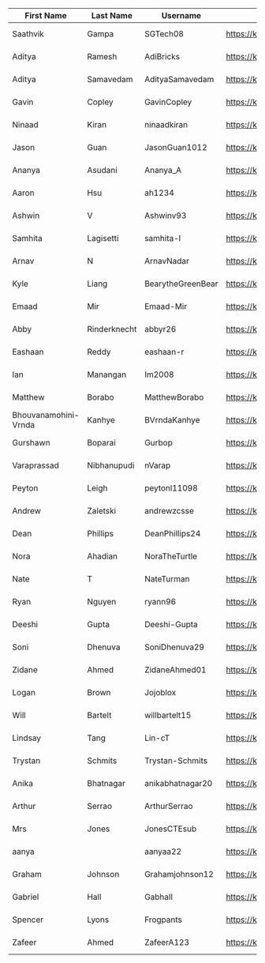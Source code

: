 | First Name | Last Name | Username | Server | Status |
| --- | --- | --- | --- | --- |
| Saathvik | Gampa | SGTech08 | https://kasm100.nighthawkcodingsociety.com | Error: None |
| Aditya | Ramesh | AdiBricks | https://kasm101.nighthawkcodingsociety.com | Error: None |
| Aditya | Samavedam | AdityaSamavedam | https://kasm102.nighthawkcodingsociety.com | Error: None |
| Gavin | Copley | GavinCopley | https://kasm103.nighthawkcodingsociety.com | Error: None |
| Ninaad | Kiran | ninaadkiran | https://kasm104.nighthawkcodingsociety.com | Error: None |
| Jason | Guan | JasonGuan1012 | https://kasm200.nighthawkcodingsociety.com | Error: None |
| Ananya | Asudani | Ananya_A | https://kasm201.nighthawkcodingsociety.com | Error: None |
| Aaron | Hsu | ah1234 | https://kasm202.nighthawkcodingsociety.com | Error: None |
| Ashwin | V | Ashwinv93 | https://kasm203.nighthawkcodingsociety.com | Error: None |
| Samhita | Lagisetti | samhita-l | https://kasm100.nighthawkcodingsociety.com | Error: None |
| Arnav | N | ArnavNadar | https://kasm101.nighthawkcodingsociety.com | Error: None |
| Kyle | Liang | BearytheGreenBear | https://kasm102.nighthawkcodingsociety.com | Error: None |
| Emaad | Mir | Emaad-Mir | https://kasm103.nighthawkcodingsociety.com | Error: None |
| Abby | Rinderknecht | abbyr26 | https://kasm104.nighthawkcodingsociety.com | Error: None |
| Eashaan | Reddy | eashaan-r | https://kasm200.nighthawkcodingsociety.com | Error: None |
| Ian | Manangan | Im2008 | https://kasm201.nighthawkcodingsociety.com | Error: None |
| Matthew | Borabo | MatthewBorabo | https://kasm202.nighthawkcodingsociety.com | Error: None |
| Bhouvanamohini-Vrnda | Kanhye | BVrndaKanhye | https://kasm203.nighthawkcodingsociety.com | Error: None |
| Gurshawn | Boparai | Gurbop | https://kasm100.nighthawkcodingsociety.com | Error: None |
| Varaprassad | Nibhanupudi | nVarap | https://kasm101.nighthawkcodingsociety.com | Error: None |
| Peyton | Leigh | peytonl11098 | https://kasm102.nighthawkcodingsociety.com | Error: None |
| Andrew | Zaletski | andrewzcsse | https://kasm103.nighthawkcodingsociety.com | Error: None |
| Dean | Phillips | DeanPhillips24 | https://kasm104.nighthawkcodingsociety.com | Error: None |
| Nora | Ahadian | NoraTheTurtle | https://kasm200.nighthawkcodingsociety.com | Error: None |
| Nate | T | NateTurman | https://kasm201.nighthawkcodingsociety.com | Error: None |
| Ryan | Nguyen | ryann96 | https://kasm202.nighthawkcodingsociety.com | Error: None |
| Deeshi | Gupta | Deeshi-Gupta | https://kasm203.nighthawkcodingsociety.com | Error: None |
| Soni | Dhenuva | SoniDhenuva29 | https://kasm100.nighthawkcodingsociety.com | Error: None |
| Zidane | Ahmed | ZidaneAhmed01 | https://kasm101.nighthawkcodingsociety.com | Error: None |
| Logan | Brown | Jojoblox | https://kasm102.nighthawkcodingsociety.com | Error: None |
| Will | Bartelt | willbartelt15 | https://kasm103.nighthawkcodingsociety.com | Error: None |
| Lindsay | Tang | Lin-cT | https://kasm104.nighthawkcodingsociety.com | Error: None |
| Trystan | Schmits | Trystan-Schmits | https://kasm200.nighthawkcodingsociety.com | Error: None |
| Anika | Bhatnagar | anikabhatnagar20 | https://kasm201.nighthawkcodingsociety.com | Error: None |
| Arthur | Serrao | ArthurSerrao | https://kasm100.nighthawkcodingsociety.com | Error: None |
| Mrs | Jones | JonesCTEsub | https://kasm101.nighthawkcodingsociety.com | Error: None |
| aanya |  | aanyaa22 | https://kasm102.nighthawkcodingsociety.com | Error: None |
| Graham | Johnson | Grahamjohnson12 | https://kasm103.nighthawkcodingsociety.com | Error: None |
| Gabriel | Hall | Gabhall | https://kasm104.nighthawkcodingsociety.com | Error: None |
| Spencer | Lyons | Frogpants | https://kasm200.nighthawkcodingsociety.com | Error: None |
| Zafeer | Ahmed | ZafeerA123 | https://kasm201.nighthawkcodingsociety.com | Error: None |
